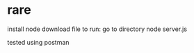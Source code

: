 # rare

install node
download file
to run:
go to directory
 node server.js
 
 
 tested using postman
